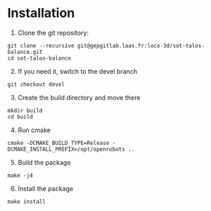 # Installation

1. Clone the git repository:
```
git clone --recursive git@gepgitlab.laas.fr:loco-3d/sot-talos-balance.git
cd sot-talos-balance
```

2. If you need it, switch to the devel branch
```
git checkout devel
```

3. Create the build directory and move there
```
mkdir build
cd build
```

4. Run cmake
```
cmake -DCMAKE_BUILD_TYPE=Release -DCMAKE_INSTALL_PREFIX=/opt/openrobots ..
```

5. Build the package
```
make -j4
```

6. Install the package
```
make install
```


